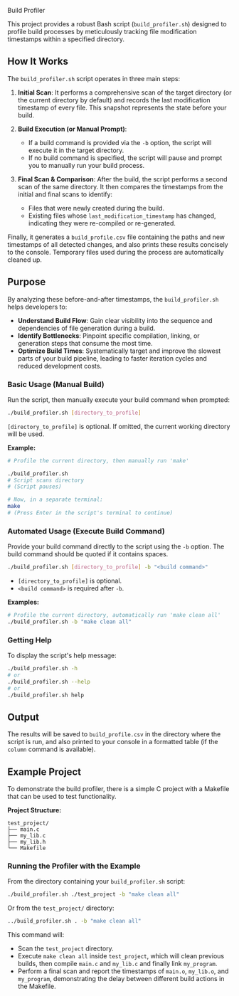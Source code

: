  Build Profiler

This project provides a robust Bash script (`build_profiler.sh`) designed to profile build processes by meticulously tracking file modification timestamps within a specified directory.

## How It Works

The `build_profiler.sh` script operates in three main steps:

1. **Initial Scan**: It performs a comprehensive scan of the target directory (or the current directory by default) and records the last modification timestamp of every file. This snapshot represents the state before your build.

2. **Build Execution (or Manual Prompt)**:
   - If a build command is provided via the `-b` option, the script will execute it in the target directory.
   - If no build command is specified, the script will pause and prompt you to manually run your build process.

3. **Final Scan & Comparison**: After the build, the script performs a second scan of the same directory. It then compares the timestamps from the initial and final scans to identify:
   - Files that were newly created during the build.
   - Existing files whose `last_modification_timestamp` has changed, indicating they were re-compiled or re-generated.

Finally, it generates a `build_profile.csv` file containing the paths and new timestamps of all detected changes, and also prints these results concisely to the console. Temporary files used during the process are automatically cleaned up.

## Purpose

By analyzing these before-and-after timestamps, the `build_profiler.sh` helps developers to:

- **Understand Build Flow**: Gain clear visibility into the sequence and dependencies of file generation during a build.
- **Identify Bottlenecks**: Pinpoint specific compilation, linking, or generation steps that consume the most time.
- **Optimize Build Times**: Systematically target and improve the slowest parts of your build pipeline, leading to faster iteration cycles and reduced development costs.


### Basic Usage (Manual Build)

Run the script, then manually execute your build command when prompted:

```bash
./build_profiler.sh [directory_to_profile]
```

`[directory_to_profile]` is optional. If omitted, the current working directory will be used.

**Example:**

```bash
# Profile the current directory, then manually run 'make'

./build_profiler.sh
# Script scans directory
# (Script pauses)

# Now, in a separate terminal:
make
# (Press Enter in the script's terminal to continue)
```

### Automated Usage (Execute Build Command)

Provide your build command directly to the script using the `-b` option. The build command should be quoted if it contains spaces.

```bash
./build_profiler.sh [directory_to_profile] -b "<build command>"
```

- `[directory_to_profile]` is optional.
- `<build command>` is required after `-b`.

**Examples:**

```bash
# Profile the current directory, automatically run 'make clean all'
./build_profiler.sh -b "make clean all"
```

### Getting Help

To display the script's help message:

```bash
./build_profiler.sh -h
# or
./build_profiler.sh --help
# or
./build_profiler.sh help
```

## Output

The results will be saved to `build_profile.csv` in the directory where the script is run, and also printed to your console in a formatted table (if the `column` command is available).

## Example Project

To demonstrate the build profiler, there is a simple C project with a Makefile that can be used to test functionality.

**Project Structure:**

```
test_project/
├── main.c
├── my_lib.c
├── my_lib.h
└── Makefile
```

### Running the Profiler with the Example

From the directory containing your `build_profiler.sh` script:

```bash
./build_profiler.sh ./test_project -b "make clean all"
```

Or from the `test_project/` directory:

```bash
../build_profiler.sh . -b "make clean all"
```

This command will:

- Scan the `test_project` directory.
- Execute `make clean all` inside `test_project`, which will clean previous builds, then compile `main.c` and `my_lib.c` and finally link `my_program`.
- Perform a final scan and report the timestamps of `main.o`, `my_lib.o`, and `my_program`, demonstrating the delay between different build actions in the Makefile.
